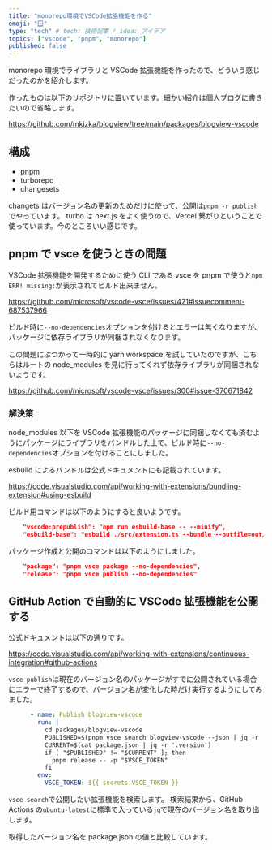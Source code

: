 ```yaml
---
title: "monorepo環境でVSCode拡張機能を作る"
emoji: "🪟"
type: "tech" # tech: 技術記事 / idea: アイデア
topics: ["vscode", "pnpm", "monorepo"]
published: false
---
```


monorepo 環境でライブラリと VSCode 拡張機能を作ったので、どういう感じだったのかを紹介します。

作ったものは以下のリポジトリに置いています。細かい紹介は個人ブログに書きたいので省略します。

https://github.com/mkizka/blogview/tree/main/packages/blogview-vscode

## 構成

- pnpm
- turborepo
- changesets

changets はバージョン名の更新のためだけに使って、公開は`pnpm -r publish`でやっています。
turbo は next.js をよく使うので、Vercel 繋がりということで使っています。今のところいい感じです。

## pnpm で vsce を使うときの問題

VSCode 拡張機能を開発するために使う CLI である vsce を pnpm で使うと`npm ERR! missing:`が表示されてビルド出来ません。

https://github.com/microsoft/vscode-vsce/issues/421#issuecomment-687537966

ビルド時に`--no-dependencies`オプションを付けるとエラーは無くなりますが、パッケージに依存ライブラリが同梱されなくなります。

この問題にぶつかって一時的に yarn workspace を試していたのですが、こちらはルートの node_modules を見に行ってくれず依存ライブラリが同梱されないようです。

https://github.com/microsoft/vscode-vsce/issues/300#issue-370671842

### 解決策

node_modules 以下を VSCode 拡張機能のパッケージに同梱しなくても済むようにパッケージにライブラリをバンドルした上で、ビルド時に`--no-dependencies`オプションを付けることにしました。

esbuild によるバンドルは公式ドキュメントにも記載されています。

https://code.visualstudio.com/api/working-with-extensions/bundling-extension#using-esbuild

ビルド用コマンドは以下のようにすると良いようです。

```json:package.json
    "vscode:prepublish": "npm run esbuild-base -- --minify",
    "esbuild-base": "esbuild ./src/extension.ts --bundle --outfile=out/main.js --external:vscode --format=cjs --platform=node",
```

パッケージ作成と公開のコマンドは以下のようにしました。

```json:package.json
    "package": "pnpm vsce package --no-dependencies",
    "release": "pnpm vsce publish --no-dependencies"
```

## GitHub Action で自動的に VSCode 拡張機能を公開する

公式ドキュメントは以下の通りです。

https://code.visualstudio.com/api/working-with-extensions/continuous-integration#github-actions

`vsce publish`は現在のバージョン名のパッケージがすでに公開されている場合にエラーで終了するので、バージョン名が変化した時だけ実行するようにしてみました。

```yml:publish.yml
      - name: Publish blogview-vscode
        run: |
          cd packages/blogview-vscode
          PUBLISHED=$(pnpm vsce search blogview-vscode --json | jq -r '.[].versions[0].version')
          CURRENT=$(cat package.json | jq -r '.version')
          if [ "$PUBLISHED" != "$CURRENT" ]; then
            pnpm release -- -p "$VSCE_TOKEN"
          fi
        env:
          VSCE_TOKEN: ${{ secrets.VSCE_TOKEN }}
```

`vsce search`で公開したい拡張機能を検索します。
検索結果から、GitHub Actions の`ubuntu-latest`に標準で入っている`jq`で現在のバージョン名を取り出します。

取得したバージョン名を package.json の値と比較しています。
